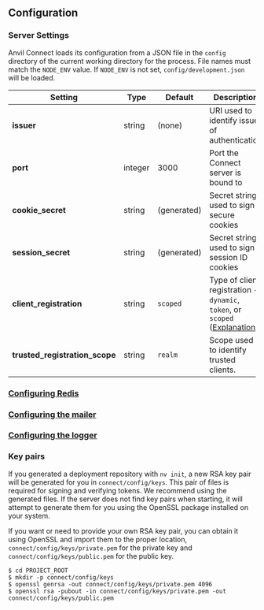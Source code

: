 ## Configuration

### Server Settings

Anvil Connect loads its configuration from a JSON file in the `config`
directory of the current working directory for the process. File names must
match the `NODE_ENV` value. If `NODE_ENV` is not set, `config/development.json`
will be loaded.

Setting | Type | Default | Description
------- | ---- | ------- | -----------
**issuer** | string | (none) | URI used to identify issuer of authentication
**port** | integer | 3000 | Port the Connect server is bound to
**cookie_secret** | string | (generated) | Secret string used to sign secure cookies
**session_secret** | string | (generated) | Secret string used to sign session ID cookies
**client_registration** | string | `scoped` | Type of client registration - `dynamic`, `token`, or `scoped` ([Explanation](../clients.md#registration))
**trusted_registration_scope** | string | `realm` | Scope used to identify trusted clients.

### [Configuring Redis](redis.md)

### [Configuring the mailer](mailer.md)

### [Configuring the logger](logger.md)

### Key pairs

If you generated a deployment repository with `nv init`, a new RSA key pair
will be generated for you in `connect/config/keys`. This pair of files is 
required for signing and verifying tokens. We recommend using the generated 
files. If the server does not find key pairs when starting, it will attempt to 
generate them for you using the OpenSSL package installed on your system. 

If you want or need to provide your own RSA key pair, you can obtain it using
OpenSSL and import them to the proper location, `connect/config/keys/private.pem` 
for the private key and `connect/config/keys/public.pem` for the public key.

```
$ cd PROJECT_ROOT
$ mkdir -p connect/config/keys
$ openssl genrsa -out connect/config/keys/private.pem 4096
$ openssl rsa -pubout -in connect/config/keys/private.pem -out connect/config/keys/public.pem
```
